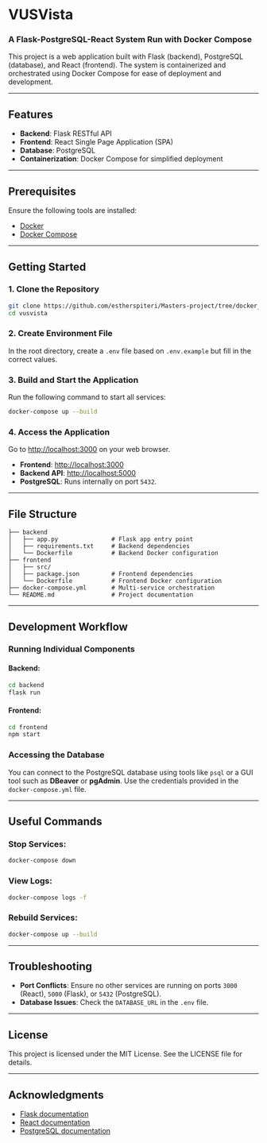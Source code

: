# VUSVista

### A Flask-PostgreSQL-React System Run with Docker Compose

This project is a web application built with Flask (backend), PostgreSQL (database), and React (frontend). The system is containerized and orchestrated using Docker Compose for ease of deployment and development.

---

## Features

- **Backend**: Flask RESTful API
- **Frontend**: React Single Page Application (SPA)
- **Database**: PostgreSQL
- **Containerization**: Docker Compose for simplified deployment

---

## Prerequisites

Ensure the following tools are installed:

- [Docker](https://www.docker.com/)
- [Docker Compose](https://docs.docker.com/compose/)

---

## Getting Started

### 1. Clone the Repository

```bash
git clone https://github.com/estherspiteri/Masters-project/tree/docker_compose
cd vusvista
```

### 2. Create Environment File

In the root directory, create a `.env` file based on `.env.example` but fill in the correct values.

### 3. Build and Start the Application

Run the following command to start all services:

```bash
docker-compose up --build
```

### 4. Access the Application

Go to [http://localhost:3000](http://localhost:3000) on your web browser.

- **Frontend**: [http://localhost:3000](http://localhost:3000)
- **Backend API**: [http://localhost:5000](http://localhost:5000)
- **PostgreSQL**: Runs internally on port `5432`.

---

## File Structure

```plaintext
├── backend
│   ├── app.py               # Flask app entry point
│   ├── requirements.txt     # Backend dependencies
│   └── Dockerfile           # Backend Docker configuration
├── frontend
│   ├── src/
│   ├── package.json         # Frontend dependencies
│   └── Dockerfile           # Frontend Docker configuration
├── docker-compose.yml       # Multi-service orchestration
└── README.md                # Project documentation
```

---

## Development Workflow

### Running Individual Components

#### Backend:

```bash
cd backend
flask run
```

#### Frontend:

```bash
cd frontend
npm start
```

### Accessing the Database

You can connect to the PostgreSQL database using tools like `psql` or a GUI tool such as **DBeaver** or **pgAdmin**. Use the credentials provided in the `docker-compose.yml` file.

---

## Useful Commands

### Stop Services:

```bash
docker-compose down
```

### View Logs:

```bash
docker-compose logs -f
```

### Rebuild Services:

```bash
docker-compose up --build
```

---

## Troubleshooting

- **Port Conflicts**: Ensure no other services are running on ports `3000` (React), `5000` (Flask), or `5432` (PostgreSQL).
- **Database Issues**: Check the `DATABASE_URL` in the `.env` file.

---

## License

This project is licensed under the MIT License. See the LICENSE file for details.

---

## Acknowledgments

- [Flask documentation](https://flask.palletsprojects.com/)
- [React documentation](https://reactjs.org/)
- [PostgreSQL documentation](https://www.postgresql.org/docs/)
